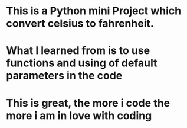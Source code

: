 # This is a Python mini Project which convert celsius to fahrenheit.
# What I learned from is to use functions and using of default parameters in the code
# This is great, the more i code the more i am in love with coding
